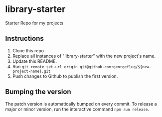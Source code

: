 # library-starter
Starter Repo for my projects

## Instructions

1. Clone this repo
2. Replace all instances of "library-starter" with the new project's name.
3. Update this README.
4. Run `git remote set-url origin git@github.com:georgeflug/${new-project-name}.git`
5. Push changes to Github to publish the first version.

## Bumping the version

The patch version is automatically bumped on every commit. To release a major or
minor version, run the interactive command `npm run release`.
